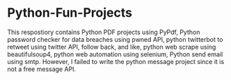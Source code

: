 # Python-Fun-Projects

This respostiory contains Python PDF projects using PyPdf, Python password checker for data breaches using pwned API, python twitterbot to retweet using twitter API, follow back, and like, python web scrape using beautifulsoup4, python web automation using selenium, Python send email using smtp. However, I failed to write the python message project since it is not a free message API.
